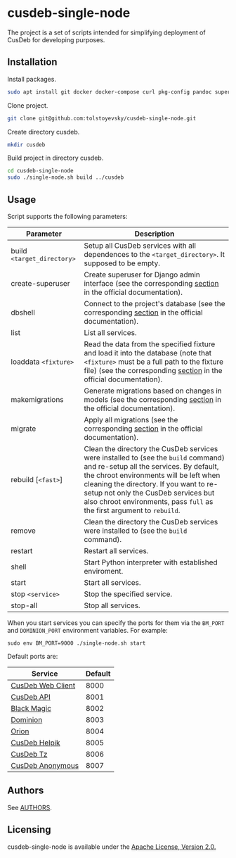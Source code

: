 # cusdeb-single-node 

The project is a set of scripts intended for simplifying deployment of CusDeb for developing purposes.

## Installation

Install packages.
```bash
sudo apt install git docker docker-compose curl pkg-config pandoc supervisor python-dev bison flex swig nodejs npm python3-pip virtualenv postgresql postgresql-server-dev-all qemu-user-static whois -y
 ```

Clone project.
```bash
git clone git@github.com:tolstoyevsky/cusdeb-single-node.git
```

Create directory cusdeb.
 ```bash
mkdir cusdeb
```
Build project in directory cusdeb.
 ```bash
cd cusdeb-single-node
sudo ./single-node.sh build ../cusdeb
```

## Usage

Script supports the following parameters:

| Parameter    | Description |
|------------|---------|
| build `<target_directory>` | Setup all CusDeb services with all dependences to the `<target_directory>`. It supposed to be empty.
| create-superuser       | Create superuser for Django admin interface (see the corresponding [section](https://docs.djangoproject.com/en/2.2/ref/django-admin/#createsuperuser) in the official documentation).
| dbshell                | Connect to the project's database (see the corresponding [section](https://docs.djangoproject.com/en/2.2/ref/django-admin/#dbshell) in the official documentation).
| list                   | List all services.
| loaddata `<fixture>`   | Read the data from the specified fixture and load it into the database (note that `<fixture>` must be a full path to the fixture file) (see the corresponding [section](https://docs.djangoproject.com/en/2.2/ref/django-admin/#loaddata) in the official documentation).
| makemigrations         | Generate migrations based on changes in models (see the corresponding [section](https://docs.djangoproject.com/en/2.2/ref/django-admin/#makemigrations) in the official documentation).
| migrate                | Apply all migrations (see the corresponding [section](https://docs.djangoproject.com/en/2.2/ref/django-admin/#migrate) in the official documentation).
| rebuild  [`<fast>`]    | Clean the directory the CusDeb services were installed to (see the `build` command) and re-setup all the services. By default, the chroot environments will be left when cleaning the directory. If you want to re-setup not only the CusDeb services but also chroot environments, pass `full` as the first argument to `rebuild`.
| remove                 | Clean the directory the CusDeb services were installed to (see the `build` command).
| restart                | Restart all services.
| shell                  | Start Python interpreter with established enviroment.
| start                  | Start all services.
| stop `<service>`       | Stop the specified service.
| stop-all               | Stop all services.


When you start services you can specify the ports for them via the `BM_PORT` and `DOMINION_PORT` environment variables. For example:
```
sudo env BM_PORT=9000 ./single-node.sh start
``` 
Default ports are:

| Service                                                                | Default |
|------------------------------------------------------------------------|---------|
| [CusDeb Web Client](https://github.com/tolstoyevsky/cusdeb-web-client) | 8000    |
| [CusDeb API](https://github.com/tolstoyevsky/cusdeb-api)               | 8001    |
| [Black Magic](https://github.com/tolstoyevsky/blackmagic)              | 8002    |
| [Dominion](https://github.com/tolstoyevsky/dominion)                   | 8003    |
| [Orion](https://github.com/tolstoyevsky/orion)                         | 8004    |
| [CusDeb Helpik](https://github.com/tolstoyevsky/cusdeb-helpik)         | 8005    |
| [CusDeb Tz](https://github.com/tolstoyevsky/cusdeb-tz)                 | 8006    |
| [CusDeb Anonymous](https://github.com/tolstoyevsky/cusdeb-anonymous)   | 8007    |

## Authors

See [AUTHORS](https://github.com/tolstoyevsky/cusdeb-single-node/blob/master/AUTHORS.md).
    
## Licensing

cusdeb-single-node is available under the [Apache License, Version 2.0.](https://github.com/tolstoyevsky/cusdeb-single-node/blob/master/LICENSE)

